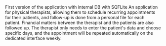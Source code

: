First version of the application with internal DB with SQFLite An application for physical therapists, allowing them to schedule recurring appointments for their patients, and follow-up is done from a personal file for each patient. Financial matters between the therapist and the patients are also followed up. The therapist only needs to enter the patient's data and choose specific days, and the appointment will be repeated automatically on the dedicated interface weekly.
